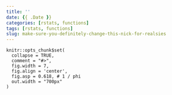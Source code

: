 ```yaml
---
title: ''
date: {{ .Date }}
categories: [rstats, functions]
tags: [rstats, functions]
slug: make-sure-you-definitely-change-this-nick-for-realsies
---
```


```{r setup, include = FALSE}
knitr::opts_chunk$set(
  collapse = TRUE, 
  comment = "#>", 
  fig.width = 7, 
  fig.align = 'center',
  fig.asp = 0.618, # 1 / phi
  out.width = "700px"
)
```
